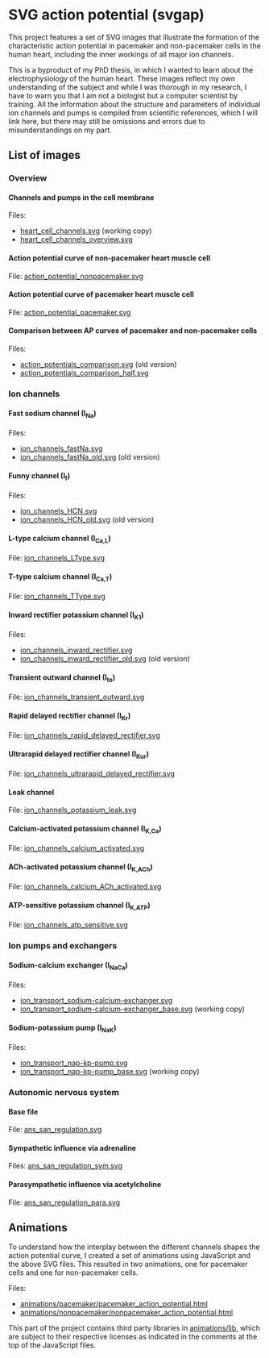 # SVG action potential (svgap)

This project features a set of SVG images that illustrate the formation of the characteristic action potential in pacemaker and non-pacemaker cells in the human heart, including the inner workings of all major ion channels.

This is a byproduct of my PhD thesis, in which I wanted to learn about the electrophysiology of the human heart.
These images reflect my own understanding of the subject and while I was thorough in my research, I have to warn you that I am not a biologist but a computer scientist by training.
All the information about the structure and parameters of individual ion channels and pumps is compiled from scientific references, which I will link here, but there may still be omissions and errors due to misunderstandings on my part.

## List of images

### Overview

#### Channels and pumps in the cell membrane

Files:

* [heart_cell_channels.svg](heart_cell_channels.svg) (working copy)
* [heart_cell_channels_overview.svg](heart_cell_channels_overview.svg)

#### Action potential curve of non-pacemaker heart muscle cell

File: [action_potential_nonpacemaker.svg](action_potential_nonpacemaker.svg)

#### Action potential curve of pacemaker heart muscle cell

File: [action_potential_pacemaker.svg](action_potential_pacemaker.svg)

#### Comparison between AP curves of pacemaker and non-pacemaker cells

Files:

* [action_potentials_comparison.svg](action_potentials_comparison.svg) (old version)
* [action_potentials_comparison_half.svg](action_potentials_comparison_half.svg)

### Ion channels

#### Fast sodium channel (I<sub>Na</sub>)

Files:

* [ion_channels_fastNa.svg](ion_channels_fastNa.svg)
* [ion_channels_fastNa_old.svg](ion_channels_fastNa_old.svg) (old version)

#### Funny channel (I<sub>f</sub>)

Files:

* [ion_channels_HCN.svg](ion_channels_HCN.svg)
* [ion_channels_HCN_old.svg](ion_channels_HCN_old.svg) (old version)

#### L-type calcium channel (I<sub>Ca,L</sub>)

File: [ion_channels_LType.svg](ion_channels_LType.svg)

#### T-type calcium channel (I<sub>Ca,T</sub>)

File: [ion_channels_TType.svg](ion_channels_TType.svg)

#### Inward rectifier potassium channel (I<sub>K1</sub>)

Files: 

* [ion_channels_inward_rectifier.svg](ion_channels_inward_rectifier.svg)
* [ion_channels_inward_rectifier_old.svg](ion_channels_inward_rectifier_old.svg) (old version)

#### Transient outward channel (I<sub>to</sub>)

File: [ion_channels_transient_outward.svg](ion_channels_transient_outward.svg)

#### Rapid delayed rectifier channel (I<sub>Kr</sub>)

File: [ion_channels_rapid_delayed_rectifier.svg](ion_channels_rapid_delayed_rectifier.svg)


#### Ultrarapid delayed rectifier channel (I<sub>Kur</sub>)

File: [ion_channels_ultrarapid_delayed_rectifier.svg](ion_channels_ultrarapid_delayed_rectifier.svg)

#### Leak channel

File: [ion_channels_potassium_leak.svg](ion_channels_potassium_leak.svg)

#### Calcium-activated potassium channel (I<sub>K,Ca</sub>)

File: [ion_channels_calcium_activated.svg](ion_channels_calcium_activated.svg)

#### ACh-activated potassium channel (I<sub>K,ACh</sub>)

File: [ion_channels_calcium_ACh_activated.svg](ion_channels_calcium_ACh_activated.svg)

#### ATP-sensitive potassium channel (I<sub>K,ATP</sub>)

File: [ion_channels_atp_sensitive.svg](ion_channels_atp_sensitive.svg)

### Ion pumps and exchangers

#### Sodium-calcium exchanger (I<sub>NaCa</sub>)

Files:

* [ion_transport_sodium-calcium-exchanger.svg](ion_transport_sodium-calcium-exchanger.svg)
* [ion_transport_sodium-calcium-exchanger_base.svg](ion_transport_sodium-calcium-exchanger_base.svg) (working copy)

#### Sodium-potassium pump (I<sub>NaK</sub>)

Files:

* [ion_transport_nap-kp-pump.svg](ion_transport_nap-kp-pump.svg)
* [ion_transport_nap-kp-pump_base.svg](ion_transport_nap-kp-pump_base.svg) (working copy)

### Autonomic nervous system

#### Base file

File: [ans_san_regulation.svg](ans_san_regulation.svg)

#### Sympathetic influence via adrenaline

Files: [ans_san_regulation_sym.svg](ans_san_regulation_sym.svg)

#### Parasympathetic influence via acetylcholine

File: [ans_san_regulation_para.svg](ans_san_regulation_para.svg)

## Animations

To understand how the interplay between the different channels shapes the action potential curve, I created a set of animations using JavaScript and the above SVG files.
This resulted in two animations, one for pacemaker cells and one for non-pacemaker cells.

Files:

* [animations/pacemaker/pacemaker_action_potential.html](animations/pacemaker/pacemaker_action_potential.html)
* [animations/nonpacemaker/nonpacemaker_action_potential.html](animations/nonpacemaker/nonpacemaker_action_potential.html)

This part of the project contains third party libraries in [animations/lib](animations/lib), which are subject to their respective licenses as indicated in the comments at the top of the JavaScript files.